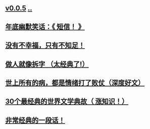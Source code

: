 ## [v0.0.5](https://github.com/littleflute/10wen/edit/master/2020/01/19/readme.md) [..](..)
## [年底幽默笑话：《 短信！ 》](https://mp.weixin.qq.com/s/Jb_4mJRAik8UBDfPCzgMxQ)
## [没有不幸福，只有不知足！](https://mp.weixin.qq.com/s/CvAiB-2mXax1BQHnOcIl2g)
## [做人就像拆字 （太经典了!）](https://mp.weixin.qq.com/s/cHnc8ttf7nz_4e6QZYhZcw)
## [世上所有的病，都是情绪打了败仗（深度好文）](https://mp.weixin.qq.com/s/3LfLvYdRdEIt9dstU2XRkw)
## [30个最经典的世界文学典故（ 涨知识！）](https://mp.weixin.qq.com/s/yTnXycJIR0kl435cZ1xtTQ)
## [非常经典的一段话！](https://mp.weixin.qq.com/s/VId-5MZUR5WxXxmJqz_v2g)
